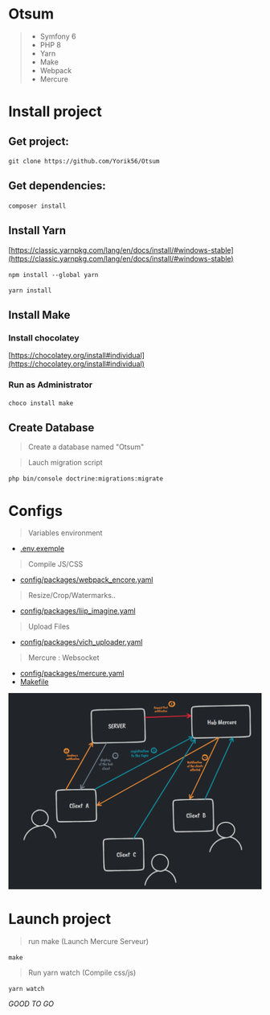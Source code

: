 # Otsum
> - Symfony 6
> - PHP 8
> - Yarn
> - Make
> - Webpack
> - Mercure

# Install project

## Get project: 

`git clone https://github.com/Yorik56/Otsum`

## Get dependencies: 
`composer install`

## Install Yarn
[https://classic.yarnpkg.com/lang/en/docs/install/#windows-stable](https://classic.yarnpkg.com/lang/en/docs/install/#windows-stable)

`npm install --global yarn` 

`yarn install`

## Install Make 

### Install chocolatey
[https://chocolatey.org/install#individual](https://chocolatey.org/install#individual)

### Run as Administrator
`choco install make`

## Create Database
> Create a database named "Otsum"

> Lauch migration script

`php bin/console doctrine:migrations:migrate`

# Configs

> Variables environment
- [.env.exemple](https://github.com/Yorik56/Otsum/blob/main/.env.exemple)

> Compile JS/CSS
- [config/packages/webpack_encore.yaml](https://github.com/Yorik56/Otsum/blob/main/config/packages/webpack_encore.yaml)

> Resize/Crop/Watermarks..
- [config/packages/liip_imagine.yaml](https://github.com/Yorik56/Otsum/blob/main/config/packages/liip_imagine.yaml)

> Upload Files
- [config/packages/vich_uploader.yaml](https://github.com/Yorik56/Otsum/blob/main/config/packages/vich_uploader.yaml)

> Mercure : Websocket
- [config/packages/mercure.yaml](https://github.com/Yorik56/Otsum/blob/main/config/packages/mercure.yaml)
- [Makefile](https://github.com/Yorik56/Otsum/blob/main/Makefile)

![img.png](assets/img.png)

# Launch project

> run make (Launch Mercure Serveur)

`make`

> Run yarn watch (Compile css/js)

`yarn watch`

*GOOD TO GO*
